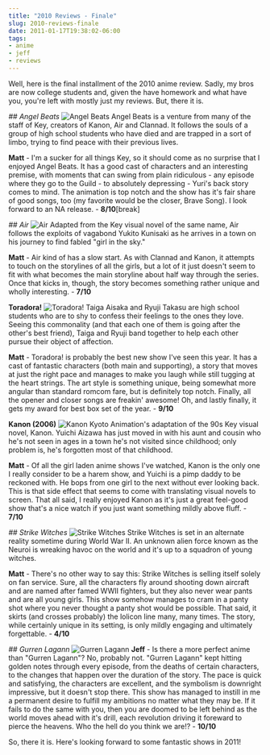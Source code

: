 ```yaml
---
title: "2010 Reviews - Finale"
slug: 2010-reviews-finale
date: 2011-01-17T19:38:02-06:00
tags:
- anime
- jeff
- reviews
---
```

Well, here is the final installment of the 2010 anime review. Sadly, my bros are now college students and, given the have homework and what have you, you're left with mostly just my reviews. But, there it is.

_## Angel Beats_
![](http://images.dxprog.com/blog/reviews10_angel_beats.jpg "Angel Beats")
Angel Beats is a venture from many of the staff of Key, creators of Kanon, Air and Clannad. It follows the souls of a group of high school students who have died and are trapped in a sort of limbo, trying to find peace with their previous lives.

**Matt** - I'm a sucker for all things Key, so it should come as no surprise that I enjoyed Angel Beats. It has a good cast of characters and an interesting premise, with moments that can swing from plain ridiculous - any episode where they go to the Guild - to absolutely depressing - Yuri's back story comes to mind. The animation is top notch and the show has it's fair share of good songs, too (my favorite would be the closer, Brave Song). I look forward to an NA release. - **8/10**[break]

_## Air_
![](http://images.dxprog.com/blog/reviews10_air.jpg "Air")
Adapted from the Key visual novel of the same name, Air follows the exploits of vagabond Yukito Kunisaki as he arrives in a town on his journey to find fabled "girl in the sky."

**Matt** - Air kind of has a slow start. As with Clannad and Kanon, it attempts to touch on the storylines of all the girls, but a lot of it just doesn't seem to fit with what becomes the main storyline about half way through the series. Once that kicks in, though, the story becomes something rather unique and wholly interesting. - **7/10**

**Toradora!**
![](http://images.dxprog.com/blog/reviews10_toradora.jpg "Toradora!")
Taiga Aisaka and Ryuji Takasu are high school students who are to shy to confess their feelings to the ones they love. Seeing this commonality (and that each one of them is going after the other's best friend), Taiga and Ryuji band together to help each other pursue their object of affection.

**Matt** - Toradora! is probably the best new show I've seen this year. It has a cast of fantastic characters (both main and supporting), a story that moves at just the right pace and manages to make you laugh while still tugging at the heart strings. The art style is something unique, being somewhat more angular than standard romcom fare, but is definitely top notch. Finally, all the opener and closer songs are freakin' awesome! Oh, and lastly finally, it gets my award for best box set of the year. - **9/10**

**Kanon (2006)**
![](http://images.dxprog.com/blog/reviews10_kanon.jpg "Kanon")
Kyoto Animation's adaptation of the 90s Key visual novel, Kanon. Yuichi Aizawa has just moved in with his aunt and cousin who he's not seen in ages in a town he's not visited since childhood; only problem is, he's forgotten most of that childhood.

**Matt** - Of all the girl laden anime shows I've watched, Kanon is the only one I really consider to be a harem show, and Yuichi is a pimp daddy to be reckoned with. He bops from one girl to the next without ever looking back. This is that side effect that seems to come with translating visual novels to screen. That all said, I really enjoyed Kanon as it's just a great feel-good show that's a nice watch if you just want something mildly above fluff. - **7/10**

_## Strike Witches_
![](http://images.dxprog.com/blog/reviews10_strike_witches.jpg "Strike Witches")
Strike Witches is set in an alternate reality sometime during World War II. An unknown alien force known as the Neuroi is wreaking havoc on the world and it's up to a squadron of young witches.

**Matt** - There's no other way to say this: Strike Witches is selling itself solely on fan service. Sure, all the characters fly around shooting down aircraft and are named after famed WWII fighters, but they also never wear pants and are all young girls. This show somehow manages to cram in a panty shot where you never thought a panty shot would be possible. That said, it skirts (and crosses probably) the lolicon line many, many times. The story, while certainly unique in its setting, is only mildly engaging and ultimately forgettable. - **4/10**

_## Gurren Lagann_
![](http://images.dxprog.com/blog/reviews10_gurren_lagann.jpg "Gurren Lagann")
**Jeff** - Is there a more perfect anime than "Gurren Lagann"? No, probably not. "Gurren Lagann" kept hitting golden notes through every episode, from the deaths of certain characters, to the changes that happen over the duration of the story. The pace is quick and satisfying, the characters are excellent, and the symbolism is downright impressive, but it doesn't stop there. This show has managed to instill in me a permanent desire to fulfill my ambitions no matter what they may be. If it fails to do the same with you, then you are doomed to be left behind as the world moves ahead with it's drill, each revolution driving it foreward to pierce the heavens. Who the hell do you think we are!? - **10/10**

So, there it is. Here's looking forward to some fantastic shows in 2011!
